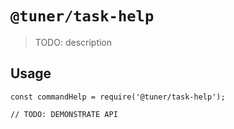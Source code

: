 # `@tuner/task-help`

> TODO: description

## Usage

```
const commandHelp = require('@tuner/task-help');

// TODO: DEMONSTRATE API
```
